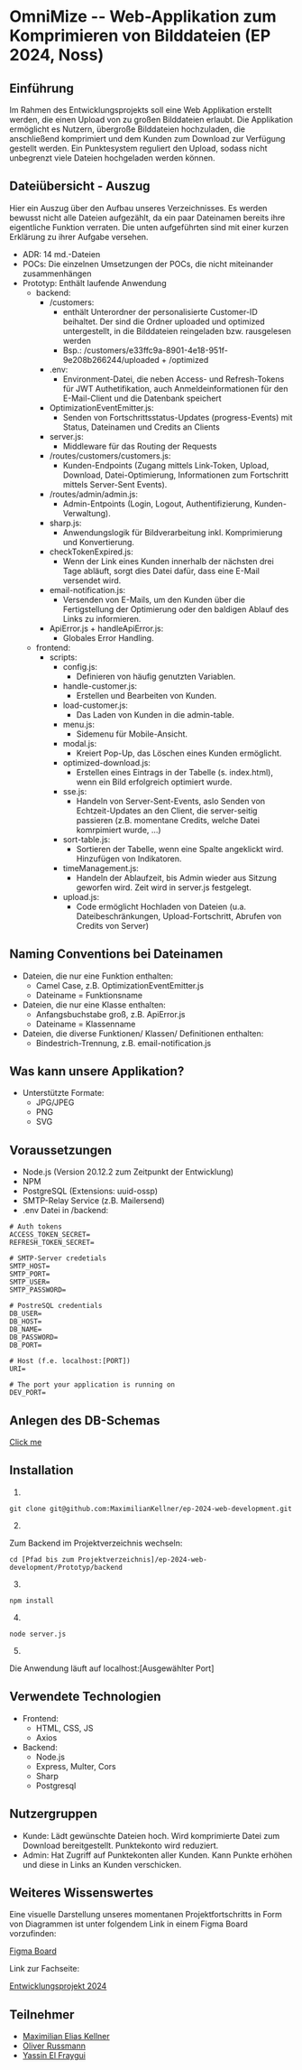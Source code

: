 # OmniMize -- Web-Applikation zum Komprimieren von Bilddateien (EP 2024, Noss)

## Einführung

Im Rahmen des Entwicklungsprojekts soll eine Web Applikation erstellt werden, die einen Upload von zu großen Bilddateien erlaubt. Die Applikation ermöglicht es Nutzern, übergroße Bilddateien hochzuladen, die anschließend komprimiert und dem Kunden zum Download zur Verfügung gestellt werden. Ein Punktesystem reguliert den Upload, sodass nicht unbegrenzt viele Dateien hochgeladen werden können.

## Dateiübersicht - Auszug

Hier ein Auszug über den Aufbau unseres Verzeichnisses. Es werden bewusst nicht alle Dateien aufgezählt, da ein paar Dateinamen bereits ihre eigentliche Funktion verraten. Die unten aufgeführten sind mit einer kurzen Erklärung zu ihrer Aufgabe versehen.

* ADR: 14 md.-Dateien 
* POCs: Die einzelnen Umsetzungen der POCs, die nicht miteinander zusammenhängen
* Prototyp: Enthält laufende Anwendung
    * backend:
        * /customers:
           * enthält Unterordner der personalisierte Customer-ID beihaltet. Der sind die Ordner uploaded und optimized untergestellt, in die Bilddateien reingeladen bzw. rausgelesen werden
           * Bsp.: /customers/e33ffc9a-8901-4e18-951f-9e208b266244/uploaded + /optimized
        * .env:
           * Environment-Datei, die neben Access- und Refresh-Tokens für JWT Authetifikation, auch Anmeldeinformationen für den E-Mail-Client und die Datenbank speichert
        * OptimizationEventEmitter.js:
           * Senden von Fortschrittsstatus-Updates (progress-Events) mit Status, Dateinamen und Credits an Clients
        * server.js:
           * Middleware für das Routing der Requests
        * /routes/customers/customers.js:
           * Kunden-Endpoints (Zugang mittels Link-Token, Upload, Download, Datei-Optimierung, Informationen zum Fortschritt mittels Server-Sent Events).
        * /routes/admin/admin.js:
           * Admin-Entpoints (Login, Logout, Authentifizierung, Kunden-Verwaltung).
        * sharp.js:
           * Anwendungslogik für Bildverarbeitung inkl. Komprimierung und Konvertierung.
        * checkTokenExpired.js:
           * Wenn der Link eines Kunden innerhalb der nächsten drei Tage abläuft, sorgt dies Datei dafür, dass eine E-Mail versendet wird.
        * email-notification.js:
           * Versenden von E-Mails, um den Kunden über die Fertigstellung der Optimierung oder den baldigen Ablauf des Links zu informieren.
         * ApiError.js + handleApiError.js:
            * Globales Error Handling. 
    * frontend:
      * scripts:
         * config.js:
            * Definieren von häufig genutzten Variablen.
         * handle-customer.js:
            * Erstellen und Bearbeiten von Kunden.
         * load-customer.js:
            * Das Laden von Kunden in die admin-table.
         * menu.js:
            * Sidemenu für Mobile-Ansicht.
         * modal.js:
            * Kreiert Pop-Up, das Löschen eines Kunden ermöglicht.
         * optimized-download.js:
            * Erstellen eines Eintrags in der Tabelle (s. index.html), wenn ein Bild erfolgreich optimiert wurde.
         * sse.js:
            * Handeln von Server-Sent-Events, aslo Senden von Echtzeit-Updates an den Client, die server-seitig passieren (z.B. momentane Credits, welche Datei komrpimiert wurde, ...)
         * sort-table.js:
            * Sortieren der Tabelle, wenn eine Spalte angeklickt wird. Hinzufügen von Indikatoren.
         * timeManagement.js:
            * Handeln der Ablaufzeit, bis Admin wieder aus Sitzung geworfen wird. Zeit wird in server.js festgelegt.
         * upload.js:
            * Code ermöglicht Hochladen von Dateien (u.a. Dateibeschränkungen, Upload-Fortschritt, Abrufen von Credits von Server)
       
## Naming Conventions bei Dateinamen
- Dateien, die nur eine Funktion enthalten:
   - Camel Case, z.B. OptimizationEventEmitter.js
   - Dateiname = Funktionsname
- Dateien, die nur eine Klasse enthalten:
   - Anfangsbuchstabe groß, z.B. ApiError.js
   - Dateiname = Klassenname
- Dateien, die diverse Funktionen/ Klassen/ Definitionen enthalten:
   - Bindestrich-Trennung, z.B. email-notification.js 

## Was kann unsere Applikation?
- Unterstützte Formate:
    - JPG/JPEG
    - PNG
    - SVG
## Voraussetzungen
- Node.js (Version 20.12.2 zum Zeitpunkt der Entwicklung)
- NPM
- PostgreSQL (Extensions: uuid-ossp) 
- SMTP-Relay Service (z.B. Mailersend)
- .env Datei in /backend:
```
# Auth tokens
ACCESS_TOKEN_SECRET=
REFRESH_TOKEN_SECRET=

# SMTP-Server credetials
SMTP_HOST=
SMTP_PORT=
SMTP_USER=
SMTP_PASSWORD=

# PostreSQL credentials
DB_USER=
DB_HOST=
DB_NAME=
DB_PASSWORD=
DB_PORT=

# Host (f.e. localhost:[PORT])
URI=

# The port your application is running on
DEV_PORT=
```

## Anlegen des DB-Schemas
<a href="https://github.com/MaximilianKellner/ep-2024-web-development/wiki/Datenstruktur#Anlegen-des-DB-Schemas">Click me</a>
 
## Installation

1)
```
git clone git@github.com:MaximilianKellner/ep-2024-web-development.git
```
2)
Zum Backend im Projektverzeichnis wechseln:
```
cd [Pfad bis zum Projektverzeichnis]/ep-2024-web-development/Prototyp/backend
```
3)
```
npm install
```
4)
```
node server.js
```
5)
Die Anwendung läuft auf localhost:[Ausgewählter Port]

## Verwendete Technologien
- Frontend:
    - HTML, CSS, JS
    - Axios
- Backend:
    - Node.js
    - Express, Multer, Cors
    - Sharp
    - Postgresql  

## Nutzergruppen

+ Kunde: Lädt gewünschte Dateien hoch. Wird komprimierte Datei zum Download bereitgestellt. Punktekonto wird reduziert.
+ Admin: Hat Zugriff auf Punktekonten aller Kunden. Kann Punkte erhöhen und diese in Links an Kunden verschicken.
## Weiteres Wissenswertes

Eine visuelle Darstellung unseres momentanen Projektfortschritts in Form von Diagrammen ist unter folgendem Link in einem Figma Board vorzufinden:

[Figma Board](https://www.figma.com/board/Lya99vssDGLZr3e9G18EFM/Ep-2024-Entwicklungsprojekt-Web-Development?node-id=0-1&t=rX6fZAFS69NxU99C-1 )

Link zur Fachseite:

[Entwicklungsprojekt 2024](https://cnoss.github.io/entwicklungsprojekt/)

## Teilnehmer

- [Maximilian Elias Kellner](https://github.com/MaximilianKellner)
- [Oliver Russmann](https://github.com/orussmann)
- [Yassin El Fraygui](https://github.com/Yasabi04)

